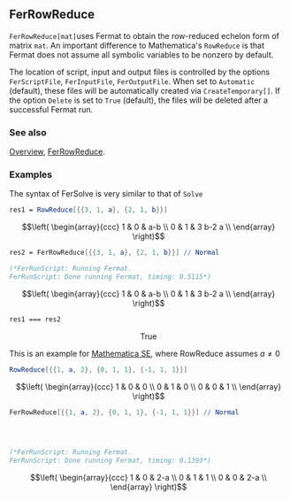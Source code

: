 ## FerRowReduce

`FerRowReduce[mat]`uses Fermat to obtain the row-reduced echelon form of matrix `mat`.  An important difference to Mathematica's `RowReduce` is that Fermat does not assume all symbolic variables to be nonzero by default.

The location of script, input and output files is controlled by the options `FerScriptFile`, `FerInputFile`, `FerOutputFile`. When set to `Automatic` (default), these files will be automatically created via `CreateTemporary[]`. If the option `Delete` is set to `True` (default), the files will be deleted after a successful Fermat run.

### See also

[Overview](Extra/FeynHelpers.md), [FerRowReduce](FerRowReduce.md).

### Examples

The syntax of FerSolve is very similar to that of `Solve`

```mathematica
res1 = RowReduce[{{3, 1, a}, {2, 1, b}}]
```

$$\left(
\begin{array}{ccc}
 1 & 0 & a-b \\
 0 & 1 & 3 b-2 a \\
\end{array}
\right)$$

```mathematica
res2 = FerRowReduce[{{3, 1, a}, {2, 1, b}}] // Normal

(*FerRunScript: Running Fermat.
FerRunScript: Done running Fermat, timing: 0.5115*)
```

$$\left(
\begin{array}{ccc}
 1 & 0 & a-b \\
 0 & 1 & 3 b-2 a \\
\end{array}
\right)$$

```mathematica
res1 === res2
```

$$\text{True}$$

This is an example for [Mathematica SE](https://mathematica.stackexchange.com/questions/228098/how-to-write-a-more-concise-rowreduce-function-that-can-deal-with-symbolic-mat?noredirect=1&lq=1), where RowReduce assumes $a \neq 0$

```mathematica
RowReduce[{{1, a, 2}, {0, 1, 1}, {-1, 1, 1}}]
```

$$\left(
\begin{array}{ccc}
 1 & 0 & 0 \\
 0 & 1 & 0 \\
 0 & 0 & 1 \\
\end{array}
\right)$$

```mathematica
FerRowReduce[{{1, a, 2}, {0, 1, 1}, {-1, 1, 1}}] // Normal 
  
 


(*FerRunScript: Running Fermat.
FerRunScript: Done running Fermat, timing: 0.1393*)
```

$$\left(
\begin{array}{ccc}
 1 & 0 & 2-a \\
 0 & 1 & 1 \\
 0 & 0 & 2-a \\
\end{array}
\right)$$